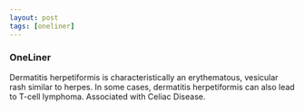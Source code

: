 ```yaml
---
layout: post
tags: [oneliner]
---
```



### OneLiner

Dermatitis herpetiformis is characteristically an erythematous, vesicular rash similar to herpes. In some cases, dermatitis herpetiformis can also lead to T-cell lymphoma. Associated with Celiac Disease.
